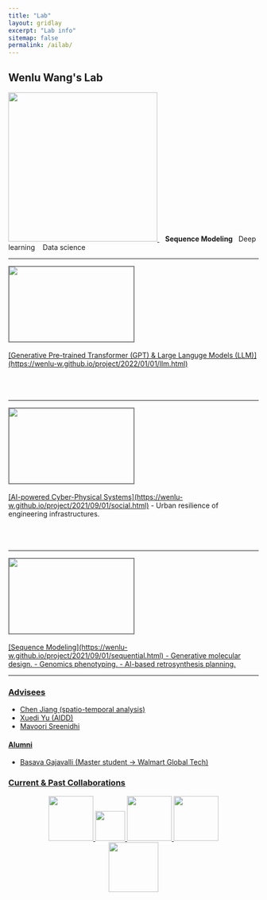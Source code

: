 ```yaml
---
title: "Lab"
layout: gridlay
excerpt: "Lab info"
sitemap: false
permalink: /ailab/
---
```


## Wenlu Wang's Lab


<a href="https://wenlu-w.github.io/">
        <img src="{{ site.url }}{{ site.baseurl }}/images/AIserver.jpeg" style="width: 300px; box-shadow: none">
</a>&nbsp;&nbsp; <b>Sequence Modeling</b> &nbsp;&nbsp;Deep learning &nbsp;&nbsp; Data science

------------------------------------------
<div style="height: 150px; width: 250px; border: 2px solid  gray;">
<img align="left" style="max-height:150px; max-width: 250px;" src="{{ site.url }}{{ site.baseurl }}/images/nlidb.png" > 
</div>
&nbsp;<br>
<ins>[Generative Pre-trained Transformer (GPT) & Large Languge Models (LLM)](https://wenlu-w.github.io/project/2022/01/01/llm.html)</ins>
<br>
<br>
<br>
<br>

------------------------------------------
<div style="height: 150px; width: 250px; border: 2px solid  gray;">
<img align="left" style="max-height:100%; max-width:100%;" src="{{ site.url }}{{ site.baseurl }}/images/weather2.png" > 
</div>
&nbsp;<br>
<ins>[AI-powered Cyber-Physical Systems](https://wenlu-w.github.io/project/2021/09/01/social.html)</ins>
- Urban resilience of engineering infrastructures. 
<br>
<br>
<br>
<br>

------------------------------------------
<div style="height: 150px; width: 250px; border: 2px solid  gray;">
<img align="left" style="max-height:100%; max-width:100%;" src="{{ site.url }}{{ site.baseurl }}/images/advremoval.png" > 
</div>
&nbsp;<br>
<ins>[Sequence Modeling](https://wenlu-w.github.io/project/2021/09/01/sequential.html)<ins>
- Generative molecular design. 
- Genomics phenotyping. 
- AI-based retrosynthesis planning. 

------------------------------------------


	

### Advisees

- Chen Jiang (spatio-temporal analysis)
- Xuedi Yu (AIDD)
- Mavoori Sreenidhi

#### Alumni
- Basava Gajavalli (Master student -> Walmart Global Tech)

### Current & Past Collaborations

<center><figure class="fifth">
  <img src="{{ site.url }}{{ site.baseurl }}/images/biogen.jpeg" style="width: 90px; box-shadow: none">
  <img src="{{ site.url }}{{ site.baseurl }}/images/CAT.png" style="width: 60px; box-shadow: none">
  <img src="{{ site.url }}{{ site.baseurl }}/images/instacart.png" style="width: 90px; box-shadow: none">
  <img src="{{ site.url }}{{ site.baseurl }}/images/wework.png" style="width: 90px; box-shadow: none">
  <img src="{{ site.url }}{{ site.baseurl }}/images/microsoft.png" style="width: 100px; box-shadow: none">
</figure></center>

